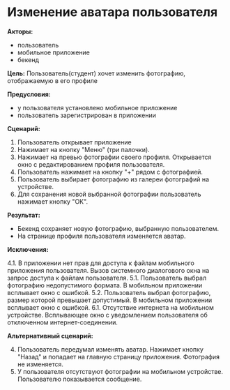 # Изменение аватара пользователя

**Акторы:**

- пользователь
- мобильное приложение
- бекенд

**Цель:**
Пользователь(студент) хочет изменить фотографию, отображаемую в его профиле

**Предусловия:**
- у пользователя установлено мобильное приложение
- пользователь зарегистрирован в приложении

**Сценарий:**

1. Пользователь открывает приложение
2. Нажимает на кнопку "Меню" (три палочки).
3. Нажимает на превью фотографии своего профиля. Открывается окно с редактированием профиля пользователя.
4. Пользователь нажимает на кнопку "+" рядом с фотографией.
5. Пользователь выбирает фотографию из галереи фотографий на устройстве.
6. Для сохранения новой выбранной фотографии пользователь нажимает кнопку "ОК".

**Результат:**

- Бекенд сохраняет новую фотографию, выбранную пользователем.
- На странице профиля пользователя изменяется аватар.

**Исключения:**

4.1. В приложении нет прав для доступа к файлам мобильного приложения пользователя. Вызов системного диалогового окна на запрос доступа к файлам пользователя.
5.1. Пользователь выбрал фотографию недопустимого формата. В мобильном приложении всплывает окно с ошибкой.
5.2. Пользователь выбрал фотографию, размер которой превышает допустимый.  В мобильном приложении всплывает окно с ошибкой.
6.1. Отсутствие интернета на мобильном устройстве. Всплывающее окно с уведомлением пользователя об отключенном интернет-соединении.

**Альтернативный сценарий:** 

4. Пользователь передумал изменять аватар. Нажимает кнопку "Назад" и попадает на главную страницу приложения. Фотография не изменяется.
5. У пользователя отсутствуют фотографии на мобильном устройстве. Пользователю показывается сообщение.
